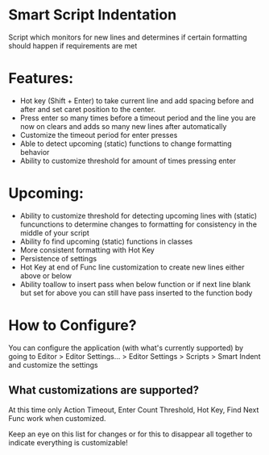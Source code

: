 # Smart Script Indentation
Script which monitors for new lines and determines if certain formatting should happen if requirements are met

# Features:
- Hot key (Shift + Enter) to take current line and add spacing before and after and set caret position to the center.
- Press enter so many times before a timeout period and the line you are now on clears and adds so many new lines after automatically
- Customize the timeout period for enter presses
- Able to detect upcoming (static) functions to change formatting behavior
- Ability to customize threshold for amount of times pressing enter

# Upcoming:
- Ability to customize threshold for detecting upcoming lines with (static) funcunctions to determine changes to formatting for consistency in the middle of your script
- Ability fo find upcoming (static) functions in classes
- More consistent formatting with Hot Key
- Persistence of settings
- Hot Key at end of Func line customization to create new lines either above or below
- Ability toallow to insert pass when below function or if next line blank but set for above you can still have pass inserted to the function body

# How to Configure?
  You can configure the application (with what's currently supported) by going to Editor > Editor Settings... > Editor Settings > Scripts > Smart Indent and customize the settings

## What customizations are supported?
  At this time only Action Timeout, Enter Count Threshold, Hot Key, Find Next Func work when customized. 
  
  Keep an eye on this list for changes or for this to disappear all together to indicate everything is customizable!
